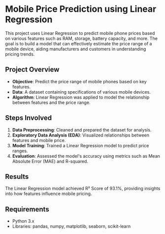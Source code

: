 # Mobile Price Prediction using Linear Regression

This project uses Linear Regression to predict mobile phone prices based on various features such as RAM, storage, battery capacity, and more. The goal is to build a model that can effectively estimate the price range of a mobile device, aiding manufacturers and customers in understanding pricing trends.

## Project Overview
- **Objective**: Predict the price range of mobile phones based on key features.
- **Data**: A dataset containing specifications of various mobile devices.
- **Algorithm**: Linear Regression was applied to model the relationship between features and the price range.

## Steps Involved
1. **Data Preprocessing**: Cleaned and prepared the dataset for analysis.
2. **Exploratory Data Analysis (EDA)**: Visualized relationships between features and mobile price.
3. **Model Training**: Trained a Linear Regression model to predict price ranges.
4. **Evaluation**: Assessed the model's accuracy using metrics such as Mean Absolute Error (MAE) and R-squared.

## Results
The Linear Regression model achieved R² Score of 93.1%, providing insights into how features influence mobile pricing.

## Requirements
- Python 3.x
- Libraries: pandas, numpy, matplotlib, seaborn, scikit-learn
